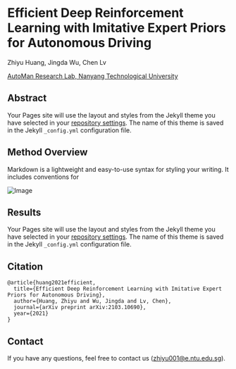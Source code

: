 # Efficient Deep Reinforcement Learning with Imitative Expert Priors for Autonomous Driving

Zhiyu Huang, Jingda Wu, Chen Lv

[AutoMan Research Lab, Nanyang Technological University](https://lvchen.wixsite.com/automan)

## Abstract

Your Pages site will use the layout and styles from the Jekyll theme you have selected in your [repository settings](https://github.com/MCZhi/Expert-Prior-RL/settings/pages). The name of this theme is saved in the Jekyll `_config.yml` configuration file.

## Method Overview

Markdown is a lightweight and easy-to-use syntax for styling your writing. It includes conventions for

![Image](src)

## Results

Your Pages site will use the layout and styles from the Jekyll theme you have selected in your [repository settings](https://github.com/MCZhi/Expert-Prior-RL/settings/pages). The name of this theme is saved in the Jekyll `_config.yml` configuration file.

## Citation
```
@article{huang2021efficient,
  title={Efficient Deep Reinforcement Learning with Imitative Expert Priors for Autonomous Driving},
  author={Huang, Zhiyu and Wu, Jingda and Lv, Chen},
  journal={arXiv preprint arXiv:2103.10690},
  year={2021}
}
```

## Contact

If you have any questions, feel free to contact us (zhiyu001@e.ntu.edu.sg).
